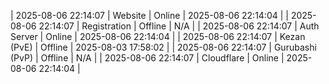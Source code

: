 | 2025-08-06 22:14:07 | Website | Online | 2025-08-06 22:14:04 |
| 2025-08-06 22:14:07 | Registration | Offline | N/A |
| 2025-08-06 22:14:07 | Auth Server | Online | 2025-08-06 22:14:04 |
| 2025-08-06 22:14:07 | Kezan (PvE) | Offline | 2025-08-03 17:58:02 |
| 2025-08-06 22:14:07 | Gurubashi (PvP) | Offline | N/A |
| 2025-08-06 22:14:07 | Cloudflare | Online | 2025-08-06 22:14:04 |
